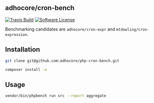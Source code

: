 ## adhocore/cron-bench

[![Travis Build](https://travis/com/adhocore/php-cron-bench.svg?branch=master)](https://travis-ci.com/adhocore/php-cron-bench?branch=master)
[![Software License](https://img.shields.io/badge/license-MIT-brightgreen.svg?style=flat-square)](./LICENSE)

Benchmarking candidates are `adhocore/cron-expr` and `mtdowling/cron-expression`.

## Installation
```sh
git clone git@github.com:adhocore/php-cron-bench.git

composer install -o
```

## Usage
```sh
vendor/bin/phpbench run src --report aggregate
```
